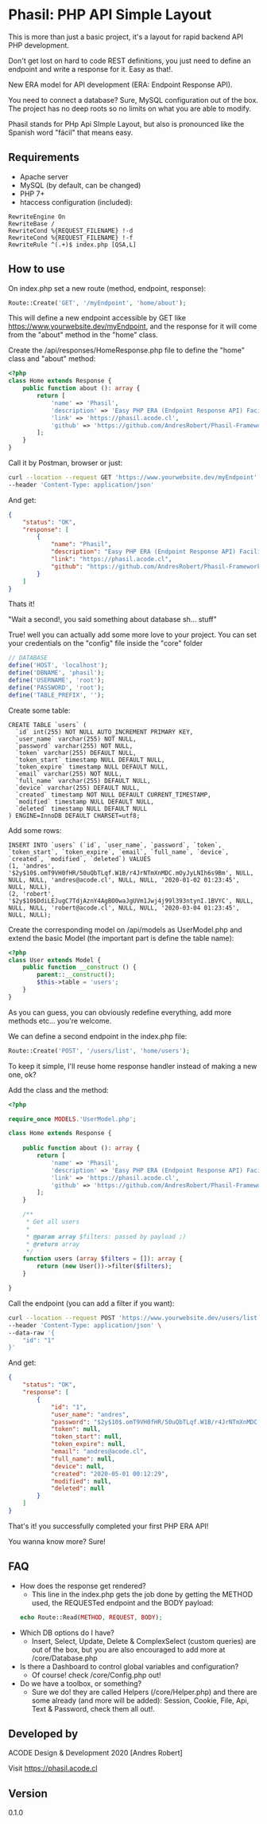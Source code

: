 # Phasil: PHP API Simple Layout
This is more than just a basic project, it's a layout for rapid backend API PHP development.

Don't get lost on hard to code REST definitions, you just need to define an endpoint and 
write a response for it. Easy as that!.

New ERA model for API development (ERA: Endpoint Response API).

You need to connect a database? Sure, MySQL configuration out of the box.
The project has no deep roots so no limits on what you are able to modify.

Phasil stands for PHp Api SImple Layout, but also is pronounced like the Spanish word "fácil" that means easy.  

## Requirements
* Apache server
* MySQL (by default, can be changed)
* PHP 7+
* htaccess configuration (included):
````apacheconf
RewriteEngine On
RewriteBase /
RewriteCond %{REQUEST_FILENAME} !-d
RewriteCond %{REQUEST_FILENAME} !-f
RewriteRule ^(.+)$ index.php [QSA,L]
````

## How to use
On index.php set a new route (method, endpoint, response):
````php
Route::Create('GET', '/myEndpoint', 'home/about');
````
This will define a new endpoint accessible by GET like https://www.yourwebsite.dev/myEndpoint,
and the response for it will come from the "about" method in the "home" class.

Create the /api/responses/HomeResponse.php file to define the "home" class and "about" method:
````php
<?php
class Home extends Response {
    public function about (): array {
        return [
            'name' => 'Phasil',
            'description' => 'Easy PHP ERA (Endpoint Response API) Facilitator',
            'link' => 'https://phasil.acode.cl',
            'github' => 'https://github.com/AndresRobert/Phasil-Framework'
        ];
    }
}
````

Call it by Postman, browser or just:
````bash
curl --location --request GET 'https://www.yourwebsite.dev/myEndpoint' \
--header 'Content-Type: application/json'
````

And get:
````json
{
    "status": "OK",
    "response": [
        {
            "name": "Phasil",
            "description": "Easy PHP ERA (Endpoint Response API) Facilitator",
            "link": "https://phasil.acode.cl",
            "github": "https://github.com/AndresRobert/Phasil-Framework"        
        }
    ]
}
````

Thats it!

"Wait a second!, you said something about database sh... stuff"

True! well you can actually add some more love to your project. 
You can set your credentials on the "config" file inside the "core" folder
````php
// DATABASE
define('HOST', 'localhost');
define('DBNAME', 'phasil');
define('USERNAME', 'root');
define('PASSWORD', 'root');
define('TABLE_PREFIX', '');
````
Create some table:
````mysql
CREATE TABLE `users` (
  `id` int(255) NOT NULL AUTO_INCREMENT PRIMARY KEY,
  `user_name` varchar(255) NOT NULL,
  `password` varchar(255) NOT NULL,
  `token` varchar(255) DEFAULT NULL,
  `token_start` timestamp NULL DEFAULT NULL,
  `token_expire` timestamp NULL DEFAULT NULL,
  `email` varchar(255) NOT NULL,
  `full_name` varchar(255) DEFAULT NULL,
  `device` varchar(255) DEFAULT NULL,
  `created` timestamp NOT NULL DEFAULT CURRENT_TIMESTAMP,
  `modified` timestamp NULL DEFAULT NULL,
  `deleted` timestamp NULL DEFAULT NULL
) ENGINE=InnoDB DEFAULT CHARSET=utf8;
````
Add some rows:
````mysql
INSERT INTO `users` (`id`, `user_name`, `password`, `token`, `token_start`, `token_expire`, `email`, `full_name`, `device`, `created`, `modified`, `deleted`) VALUES
(1, 'andres', '$2y$10$.omT9VH0fHR/50uQbTLqf.W1B/r4JrNTmXnMDC.mOyJyLNIh6s9Bm', NULL, NULL, NULL, 'andres@acode.cl', NULL, NULL, '2020-01-02 01:23:45', NULL, NULL),
(2, 'robert', '$2y$10$DdiLEJugC7TdjAznY4AgBO0waJgUVm1Jwj4j99l393ntynI.1BVYC', NULL, NULL, NULL, 'robert@acode.cl', NULL, NULL, '2020-03-04 01:23:45', NULL, NULL);
````
Create the corresponding model on /api/models as UserModel.php and extend the basic Model (the important part is define the table name):
````php
<?php
class User extends Model {
    public function __construct () {
        parent::__construct();
        $this->table = 'users';
    }
}
````
As you can guess, you can obviously redefine everything, add more methods etc... you're welcome.

We can define a second endpoint in the index.php file:
````php
Route::Create('POST', '/users/list', 'home/users');
````
To keep it simple, I'll reuse home response handler instead of making a new one, ok?

Add the class and the method:
````php
<?php

require_once MODELS.'UserModel.php';

class Home extends Response {
    
    public function about (): array {
        return [
            'name' => 'Phasil',
            'description' => 'Easy PHP ERA (Endpoint Response API) Facilitator',
            'link' => 'https://phasil.acode.cl',
            'github' => 'https://github.com/AndresRobert/Phasil-Framework'
        ];
    }

    /**
     * Get all users
     *
     * @param array $filters: passed by payload ;)
     * @return array
     */
    function users (array $filters = []): array {
        return (new User())->filter($filters);
    }

}
````

Call the endpoint (you can add a filter if you want):
````bash
curl --location --request POST 'https://www.yourwebsite.dev/users/list' \
--header 'Content-Type: application/json' \
--data-raw '{
	"id": "1"
}'
````

And get:
````json
{
    "status": "OK",
    "response": [
        {
            "id": "1",
            "user_name": "andres",
            "password": "$2y$10$.omT9VH0fHR/50uQbTLqf.W1B/r4JrNTmXnMDC.mOyJyLNIh6s9Bm",
            "token": null,
            "token_start": null,
            "token_expire": null,
            "email": "andres@acode.cl",
            "full_name": null,
            "device": null,
            "created": "2020-05-01 00:12:29",
            "modified": null,
            "deleted": null
        }
    ]
}
````

That's it! you successfully completed your first PHP ERA API!

You wanna know more? Sure!

## FAQ
* How does the response get rendered?
    * This line in the index.php gets the job done by getting the METHOD used, the REQUESTed endpoint and the BODY payload:
    ````php
    echo Route::Read(METHOD, REQUEST, BODY);
    ````
* Which DB options do I have?
    * Insert, Select, Update, Delete & ComplexSelect (custom queries) are out of the box, but you are also encouraged to add more at /core/Database.php
* Is there a Dashboard to control global variables and configuration?
    * Of course! check /core/Config.php out!
* Do we have a toolbox, or something?
    * Sure we do! they are called Helpers (/core/Helper.php) and there are some already (and more will be added): Session, Cookie, File, Api, Text & Password, check them all out!.

## Developed by 
ACODE Design & Development 2020 [Andres Robert]

Visit https://phasil.acode.cl

## Version
0.1.0

